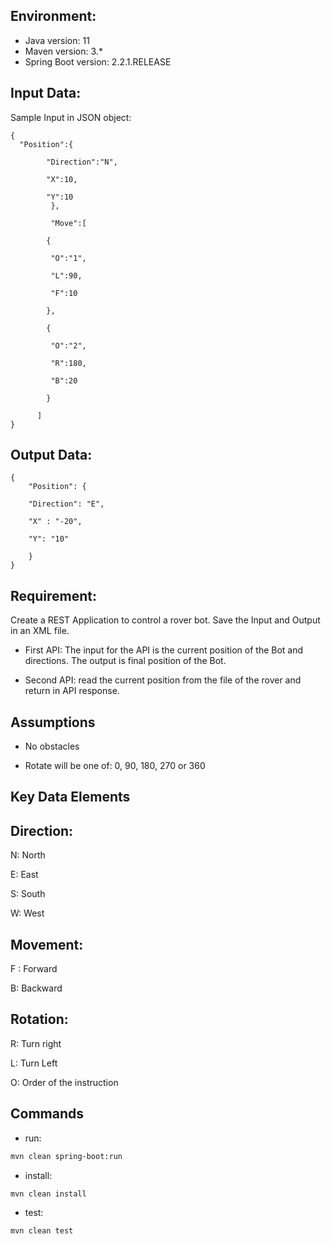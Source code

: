 ## Environment:
- Java version: 11
- Maven version: 3.*
- Spring Boot version: 2.2.1.RELEASE

## Input Data:
Sample Input in JSON object:
```
{
  "Position":{

		"Direction":"N",

		"X":10,

		"Y":10 
	     },

	     "Move":[

		{

		 "O":"1",

		 "L":90,

		 "F":10

		},

		{

		 "O":"2",

		 "R":180,

		 "B":20

		}

	  ]
}
```
## Output Data:
```
{
	"Position": {

	"Direction": "E",

	"X" : "-20",

	"Y": "10"

	}
}
```

## Requirement:
Create a REST Application to control a rover bot. 
Save the Input and Output in an XML file.

- First API: The input for the API is the current position of the Bot and directions. The output is final position of the Bot.

- Second API: read the current position from the file of the rover and return in API response.


## Assumptions
- No obstacles

- Rotate will be one of: 0, 90, 180, 270 or 360

## Key Data Elements
Direction:
----------
N: North

E: East

S: South

W: West


Movement:
----------
F : Forward

B: Backward


Rotation:
------------
R: Turn right

L: Turn Left

O: Order of the instruction

## Commands
- run: 
```bash
mvn clean spring-boot:run
```
- install: 
```bash
mvn clean install
```
- test: 
```bash  - -Dmaven.test.skip
mvn clean test
```
